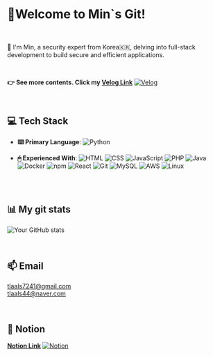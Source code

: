 # 🤗Welcome to Min`s Git! 

<br>

👋 I'm Min, a security expert from Korea🇰🇷, delving into full-stack development to build secure and efficient applications.

<br>

**👉 See more contents. Click my [Velog Link](https://velog.io/@tlaals44/series)** [![Velog](https://img.shields.io/badge/Velog-20C997?style=for-the-badge&logo=Velog&logoColor=white)](https://velog.io/@tlaals44/series)


<br>

## 💻 Tech Stack

- **⌨️ Primary Language**: ![Python](https://img.shields.io/badge/Python-3776AB?style=for-the-badge&logo=python&logoColor=white)

- **🖱 Experienced With**: ![HTML](https://img.shields.io/badge/HTML-E34F26?style=for-the-badge&logo=html5&logoColor=white) ![CSS](https://img.shields.io/badge/CSS-1572B6?style=for-the-badge&logo=css3&logoColor=white) ![JavaScript](https://img.shields.io/badge/JavaScript-F7DF1E?style=for-the-badge&logo=javascript&logoColor=black) ![PHP](https://img.shields.io/badge/PHP-777BB4?style=for-the-badge&logo=php&logoColor=white)
  ![Java](https://img.shields.io/badge/Java-007396?style=for-the-badge&logo=java&logoColor=white)
  ![Docker](https://img.shields.io/badge/Docker-2496ED?style=for-the-badge&logo=docker&logoColor=white)
  ![npm](https://img.shields.io/badge/npm-CB3837?style=for-the-badge&logo=npm&logoColor=white)
  ![React](https://img.shields.io/badge/React-61DAFB?style=for-the-badge&logo=react&logoColor=black)
  ![Git](https://img.shields.io/badge/Git-F05032?style=for-the-badge&logo=git&logoColor=white)
  ![MySQL](https://img.shields.io/badge/MySQL-4479A1?style=for-the-badge&logo=mysql&logoColor=white)
  ![AWS](https://img.shields.io/badge/AWS-232F3E?style=for-the-badge&logo=amazon-aws&logoColor=white)
  ![Linux](https://img.shields.io/badge/Linux-FCC624?style=for-the-badge&logo=linux&logoColor=black)


<br>

<br>


## 📊 My git stats
![Your GitHub stats](https://github-readme-stats.vercel.app/api?username=zxim&show_icons=true&theme=radical)

<br>

## 📫 Email
tlaals7241@gmail.com <br>
tlaals44@naver.com


<br>

## 📝 Notion
**[Notion Link](https://www.notion.so/13407e510770809892aaec9b17d469d3?pvs=4)** [![Notion](https://img.shields.io/badge/Notion-%23000000.svg?style=for-the-badge&logo=notion&logoColor=white)](https://www.notion.so/13407e510770809892aaec9b17d469d3?pvs=4)
